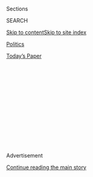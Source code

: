 <div id="app">

<div>

<div>

<div>

<div class="NYTAppHideMasthead css-1q2w90k e1suatyy0">

<div class="section css-ui9rw0 e1suatyy2">

<div class="css-eph4ug er09x8g0">

<div class="css-6n7j50">

</div>

<span class="css-1dv1kvn">Sections</span>

<div class="css-10488qs">

<span class="css-1dv1kvn">SEARCH</span>

</div>

[Skip to content](#site-content)[Skip to site
index](#site-index)

</div>

<div id="masthead-section-label" class="css-1wr3we4 eaxe0e00">

[Politics](https://www.nytimes3xbfgragh.onion/section/politics)

</div>

<div class="css-10698na e1huz5gh0">

</div>

</div>

<div id="masthead-bar-one" class="section hasLinks css-15hmgas e1csuq9d3">

<div class="css-uqyvli e1csuq9d0">

</div>

<div class="css-1uqjmks e1csuq9d1">

</div>

<div class="css-9e9ivx">

[](https://myaccount.nytimes3xbfgragh.onion/auth/login?response_type=cookie&client_id=vi)

</div>

<div class="css-1bvtpon e1csuq9d2">

[Today’s
Paper](https://www.nytimes3xbfgragh.onion/section/todayspaper)

</div>

</div>

</div>

</div>

<div data-aria-hidden="false">

<div id="site-content" data-role="main">

<div>

<div class="css-1aor85t" style="opacity:0.000000001;z-index:-1;visibility:hidden">

<div class="css-1hqnpie">

<div class="css-epjblv">

<span class="css-17xtcya">[Politics](/section/politics)</span><span class="css-x15j1o">|</span><span class="css-fwqvlz">How
Joe Arpaio’s Fate in Arizona Could Be a Window Into
Trump’s</span>

</div>

<div class="css-k008qs">

<div class="css-1iwv8en">

<span class="css-18z7m18"></span>

<div>

</div>

</div>

<span class="css-1n6z4y">https://nyti.ms/2EDJ7cl</span>

<div class="css-1705lsu">

<div class="css-4xjgmj">

<div class="css-4skfbu" data-role="toolbar" data-aria-label="Social Media Share buttons, Save button, and Comments Panel with current comment count" data-testid="share-tools">

  - 
  - 
  - 
  - 
    
    <div class="css-6n7j50">
    
    </div>

  - 

</div>

</div>

</div>

</div>

</div>

</div>

<div id="NYT_TOP_BANNER_REGION" class="css-13pd83m">

</div>

<div id="top-wrapper" class="css-1sy8kpn">

<div id="top-slug" class="css-l9onyx">

Advertisement

</div>

[Continue reading the main
story](#after-top)

<div class="ad top-wrapper" style="text-align:center;height:100%;display:block;min-height:250px">

<div id="top" class="place-ad" data-position="top" data-size-key="top">

</div>

</div>

<div id="after-top">

</div>

</div>

<div>

<div id="sponsor-wrapper" class="css-1hyfx7x">

<div id="sponsor-slug" class="css-19vbshk">

Supported by

</div>

[Continue reading the main
story](#after-sponsor)

<div id="sponsor" class="ad sponsor-wrapper" style="text-align:center;height:100%;display:block">

</div>

<div id="after-sponsor">

</div>

</div>

<div class="css-186x18t">

</div>

<div class="css-1vkm6nb ehdk2mb0">

# How Joe Arpaio’s Fate in Arizona Could Be a Window Into Trump’s

</div>

The polarizing former sheriff of Maricopa County, a stylistic
doppelgänger to President Trump, is running for his old office in a
state where approval of both men has slid.

<div class="css-79elbk" data-testid="photoviewer-wrapper">

<div class="css-z3e15g" data-testid="photoviewer-wrapper-hidden">

</div>

<div class="css-1a48zt4 ehw59r15" data-testid="photoviewer-children">

![<span class="css-16f3y1r e13ogyst0" data-aria-hidden="true">Joe
Arpaio, the former sheriff of Maricopa County, is hoping to regain that
office, and still pushing a hard-line message on
immigration. </span><span class="css-cnj6d5 e1z0qqy90" itemprop="copyrightHolder"><span class="css-1ly73wi e1tej78p0">Credit...</span><span><span>Adriana
Zehbrauskas for The New York
Times</span></span></span>](https://static01.graylady3jvrrxbe.onion/images/2020/08/03/us/politics/03arizona-arpaio1/03arizona-arpaio1-articleLarge.jpg?quality=75&auto=webp&disable=upscale)

</div>

</div>

<div class="css-18e8msd">

<div class="css-vp77d3 epjyd6m0">

<div class="css-1baulvz">

By <span class="css-1baulvz last-byline" itemprop="name">Hank
Stephenson</span>

</div>

</div>

  - Aug. 2, 2020, <span class="css-epvm6">3:50 p.m.
    ET</span>

  - 
    
    <div class="css-4xjgmj">
    
    <div class="css-d8bdto" data-role="toolbar" data-aria-label="Social Media Share buttons, Save button, and Comments Panel with current comment count" data-testid="share-tools">
    
      - 
      - 
      - 
      - 
        
        <div class="css-6n7j50">
        
        </div>
    
      - 
    
    </div>
    
    </div>

</div>

</div>

<div class="section meteredContent css-1r7ky0e" name="articleBody" itemprop="articleBody">

<div class="css-1fanzo5 StoryBodyCompanionColumn">

<div class="css-53u6y8">

PHOENIX — After 24 years of doling out his punitive brand of justice in
Arizona’s most populous county, Joe Arpaio, who billed himself as
“America’s toughest sheriff,” suffered a landslide defeat in 2016,
largely because of his hard-line immigration stances and his own
pugnacious defiance, which earned him a criminal conviction for contempt
of court.

Now he’s trying to win back his old job.

Mr. Arpaio faces his first test in the Republican primary election on
Tuesday, when he must survive a three-way race that includes a challenge
from his former chief deputy, [Jerry
Sheridan](https://sheridan4sheriff2020.com/qualifications/).

Few in the state believe Mr. Arpaio, 88, can mount a successful comeback
and win in November, saying that he’s too old, too out of touch or too
politically damaged to run a credible campaign in 2020.

There are signs that Mr. Arpaio, a former kingmaker in Republican
circles, may not even survive the primary. Nearly 80 percent of
Arizonans cast their ballots early by mail, and a recent poll of
Republicans who had already voted showed Mr. Arpaio and Mr. Sheridan
statistically tied.

</div>

</div>

<div class="css-1fanzo5 StoryBodyCompanionColumn">

<div class="css-53u6y8">

Still, strategists and political operatives are monitoring Mr. Arpaio’s
fate for signs of the broader implications for Arizona politics. The
former sheriff had closely aligned himself with [President
Trump](https://www.nytimes3xbfgragh.onion/interactive/2020/us/elections/donald-trump.html)
on immigration, earning the president’s praise. The two men are
stylistic doppelgängers who vilify undocumented immigrants and are
pushing a strident law-and-order message amid a nationwide movement to
stop police abuses against people of color.

When Mr. Trump issued the first pardon of his presidency, in August
2017, [it went to Mr.
Arpaio](https://www.nytimes3xbfgragh.onion/2017/08/25/us/politics/joe-arpaio-trump-pardon-sheriff-arizona.html).

Mr. Arpaio’s falling star among Republicans in the vast suburbs of
Maricopa County, which includes Phoenix and surrounding communities,
signals not only his fading appeal. It’s also a sign of Mr. Trump’s
downward arc in a state that has long leaned conservative but is now
considered a critical up-for-grabs presidential battleground.

</div>

</div>

<div class="css-79elbk" data-testid="photoviewer-wrapper">

<div class="css-z3e15g" data-testid="photoviewer-wrapper-hidden">

</div>

<div class="css-1a48zt4 ehw59r15" data-testid="photoviewer-children">

![<span class="css-16f3y1r e13ogyst0" data-aria-hidden="true">Mr. Arpaio
in his campaign vehicle, a 33-foot motor home. He is confronting a tough
Republican primary, and if he wins he would face the Democrat who ousted
him in
2016. </span><span class="css-cnj6d5 e1z0qqy90" itemprop="copyrightHolder"><span class="css-1ly73wi e1tej78p0">Credit...</span><span>Adriana
Zehbrauskas for The New York
Times</span></span>](https://static01.graylady3jvrrxbe.onion/images/2020/08/03/us/politics/03arizona-arpaio2/03arizona-arpaio2-articleLarge.jpg?quality=75&auto=webp&disable=upscale)

</div>

</div>

<div class="css-1fanzo5 StoryBodyCompanionColumn">

<div class="css-53u6y8">

Recent polls show [Joseph R. Biden
Jr.](https://www.nytimes3xbfgragh.onion/interactive/2020/us/elections/joe-biden.html)
holding a slight edge over Mr. Trump, who [won the
state](https://www.nytimes3xbfgragh.onion/elections/2016/results/arizona)
by 3.5 percentage points in 2016. A New York Times/Siena College poll in
June [found Mr. Biden
ahead](https://www.nytimes3xbfgragh.onion/2020/06/25/upshot/poll-2020-biden-battlegrounds.html)
of the president by seven percentage points.

“If you want to track the trajectory of Trumpism, you should study
Arizona circa 2006 to about 2016,” said Kirk Adams, a Republican former
speaker of the Arizona House and former chief of staff to Gov. Doug
Ducey. “Arizona was the precursor.”

</div>

</div>

<div class="css-1fanzo5 StoryBodyCompanionColumn">

<div class="css-53u6y8">

Democrats know Mr. Arpaio’s popularity has slipped among Republicans and
independents, and are eager to leverage Mr. Trump’s fondness for him as
a way to bludgeon the president. Tom Perez, the chairman of the
Democratic National Committee, told reporters on a conference call in
late June that national Democrats would “leave no ZIP code behind” to
flip the newly minted battleground state.

“If the voters in Arizona want to know the difference between Donald
Trump and Joe Biden, look no further than Joe Arpaio,” Mr. Perez said.
“The Obama-Biden administration prosecuted Joe Arpaio. Donald Trump
pardoned Joe Arpaio.”

The president is flagging in Arizona polls largely because he has
alienated suburban Republicans and independent voters, the same ones who
drove a spike into the heart of Mr. Arpaio’s political career.

Mr. Trump’s slump in the polls is firmly [tethered to the
coronavirus](https://www.nytimes3xbfgragh.onion/2020/07/18/us/politics/trump-coronavirus-response-failure-leadership.html),
while the most potent attack on Mr. Arpaio among suburban voters is the
millions in taxpayer dollars spent on legal settlements largely related
to the harsh [conditions in his
jails](https://www.azcentral.com/story/news/local/phoenix/2018/11/28/county-supervisors-approve-300-k-settlement-arpaio-era-jail-death/2138553002/)
and his
[immigration-related](https://www.azcentral.com/story/news/local/phoenix/2018/02/01/county-paid-1-million-settle-arpaio-era-immigration-lawsuit/1086824001/)
policing.

But the broad strokes of their problems are the same.

“People are tired of the drama,” Mr. Adams said. “They’re just flat-out
fatigued from the daily reality TV show. Those people are prime Biden
voters. And as they go, so goes Maricopa County and so goes the state.”

Mr. Trump’s pull in Arizona, a traditionally conservative state where
anti-immigrant sentiment is prevalent, remains strong. The state’s
quickly changing demographics give Democrats hope they can flip the
state, but that will depend on strong Latino turnout as well as
independents and moderate Republicans being sufficiently motivated to
vote the president out. Those swing voters could come back into the fold
for Mr. Trump if the coronavirus becomes a slightly lesser focus in the
race.

Barrett Marson, a Republican political consultant, said that while **
Mr. Arpaio was unlikely to win his old job back, it was less clear if
the same independent voters who soured on him have hit that point with
the president.

</div>

</div>

<div class="css-1fanzo5 StoryBodyCompanionColumn">

<div class="css-53u6y8">

“The fates of those two are linked — not tied together — but linked,” he
said. “If you’re put off by one, you’re certainly put off by the other.”

A decade ago, brashly charismatic populist personalities like Mr. Arpaio
and former Gov. Jan Brewer, also a Republican, dominated Arizona’s
political landscape, as did the issue of immigration. But Arizona today
is a more image-focused state, better exemplified by Mr. Ducey, a
Republican who has tried to repair the state’s reputation as an
intolerant desert backwoods, as well as its relationship with Mexico.

But for many people around the world, Arizona is still synonymous with
“Sheriff Joe,” the outrageous lawman who once boasted that he was
“[honored](https://www.newsweek.com/arpaio-trump-kkk-pardon-657134)”
to be compared to the Ku Klux Klan.

It’s not the image local political and business leaders want.

[Sharon
Harper](https://www.theplazaco.com/wp-content/uploads/2018/08/Sharon-Harper-Bio.pdf),
a developer and member of [Greater Phoenix
Leadership](https://www.gplinc.org/leadership/), a group of mostly
Republican political influencers, was the chair of Mr. Ducey’s
re-election campaign in 2018 but is crossing the aisle in the Maricopa
County sheriff’s race to support the Democratic incumbent, Paul Penzone,
a centrist former Phoenix police sergeant with a deliberately
understated
style.

</div>

</div>

<div class="css-79elbk" data-testid="photoviewer-wrapper">

<div class="css-z3e15g" data-testid="photoviewer-wrapper-hidden">

</div>

<div class="css-1a48zt4 ehw59r15" data-testid="photoviewer-children">

<div class="css-1xdhyk6 erfvjey0">

<span class="css-1ly73wi e1tej78p0">Image</span>

<div class="css-zjzyr8">

<div data-testid="lazyimage-container" style="height:257.77777777777777px">

</div>

</div>

</div>

<span class="css-16f3y1r e13ogyst0" data-aria-hidden="true">Sharon
Harper, a developer and member of Greater Phoenix Leadership, a group of
mostly Republican political influencers, is crossing the aisle to
support Sheriff Paul Penzone, the Democratic
incumbent. </span><span class="css-cnj6d5 e1z0qqy90" itemprop="copyrightHolder"><span class="css-1ly73wi e1tej78p0">Credit...</span><span>Adriana
Zehbrauskas for The New York Times</span></span>

</div>

</div>

<div class="css-1fanzo5 StoryBodyCompanionColumn">

<div class="css-53u6y8">

“I don’t really think of it so much as supporting a Democrat as much as
I think about wanting to stand against bigotry, racism and the
divisiveness that I attribute to Arpaio when he was in that office,” she
said.

Mr. Ducey, who in 2014 earned Mr. Arpaio’s then-coveted endorsement, has
not endorsed Mr. Arpaio or Mr. Penzone.

</div>

</div>

<div class="css-1fanzo5 StoryBodyCompanionColumn">

<div class="css-53u6y8">

On the campaign trail, Mr. Arpaio travels the county in his mobile
headquarters, [a gaudy 33-foot motor
home](https://www.fhtimes.com/news/local_news/arpaio-campaign-hits-the-road/article_4a6b2e6a-c07d-11ea-8db5-ab2ad6fe3a1f.html)
covered with images of him and the president. He presses palms like it’s
2019. He dons a face mask, but only occasionally.

When the motor home pulled into a Walmart parking lot one recent morning
in Scottsdale, a small crowd gathered to gawk at the spectacle. Mr.
Arpaio still has loyalists.

“You’re a legend in New York,” Todd Hall, 42, a former New Yorker, said
as he loaded groceries into his car. “Hell yeah, I’ll vote for you.”

Though Arizona’s demographics are trending more Democratic, Mr. Arpaio
has not changed.

He promises that if he’s elected again, he’ll employ the same tactics,
some of them illegal, that he used to. If he wins, one of his first
priorities would be to reopen his Tent City jail, an outdoor detention
facility in the scorching desert that was subject to several lawsuits.

“I wanted to come back, not because I lost, but because there were so
many things that disappeared after I left,” he said in an interview.
“The tents went down, everything went down. If there’s any time in
history for a sheriff like me to get back, it’s now, with all the
chaos.”

</div>

</div>

<div class="css-79elbk" data-testid="photoviewer-wrapper">

<div class="css-z3e15g" data-testid="photoviewer-wrapper-hidden">

</div>

<div class="css-1a48zt4 ehw59r15" data-testid="photoviewer-children">

<div class="css-1xdhyk6 erfvjey0">

<span class="css-1ly73wi e1tej78p0">Image</span>

<div class="css-zjzyr8">

<div data-testid="lazyimage-container" style="height:257.77777777777777px">

</div>

</div>

</div>

<span class="css-16f3y1r e13ogyst0" data-aria-hidden="true">Mr. Arpaio
with supporters in Scottsdale, Ariz. He still has loyalists despite
alienating some moderate Republicans and independent
voters. </span><span class="css-cnj6d5 e1z0qqy90" itemprop="copyrightHolder"><span class="css-1ly73wi e1tej78p0">Credit...</span><span>Adriana
Zehbrauskas for The New York Times</span></span>

</div>

</div>

<div class="css-1fanzo5 StoryBodyCompanionColumn">

<div class="css-53u6y8">

Mr. Penzone, who is unchallenged in the Democratic primary, spent his
first four years in office trying to unravel Mr. Arpaio’s legacy, ending
the practice of forcing male inmates to wear pink underwear and
[shuttering Tent
City](https://www.nytimes3xbfgragh.onion/2017/04/04/us/arpaio-tent-city-maricopa-sheriff-penzone.html)
— which now houses a [drug recovery
program](https://kjzz.org/content/550808/former-tent-city-jail-facility-house-drug-treatment-program).

</div>

</div>

<div class="css-1fanzo5 StoryBodyCompanionColumn">

<div class="css-53u6y8">

Regaining the trust that Mr. Arpaio eroded with the Latino community,
and repairing the department’s image, is a continuing project. Mr.
Penzone has [fired, demoted and
disciplined](https://ktar.com/story/2339892/sheriff-paul-penzone-said-hes-fired-employees-for-racial-profiling/)
deputies accused of biased policing.

But the same Latino community groups and activists who drove Mr.
Arpaio’s defeat say that while Mr. Penzone has put a friendlier face
on the department, he hasn’t done enough to address systemic racism.

Mr. Penzone ended Mr. Arpaio’s practice of [holding
inmates](https://www.azcentral.com/story/news/local/phoenix/2017/02/17/maricopa-county-sheriffs-office-courtesy-holds-federal-immigration-agents-ice/98072980/)
suspected of being in the country illegally for extended periods on
behalf of federal immigration authorities. But he has left intact the
sheriff’s office’s agreement to work with U.S. Immigration and Customs
Enforcement in county jails.

[Carlos Garcia](https://www.phoenix.gov/district8), a Phoenix City
Council member and former executive director of Puente Human Rights
Movement, said this policy put undocumented people in danger of
deportation for even minor infractions. Mr. Garcia worked to elect Mr.
Penzone, but said he now had his doubts.

“I think in the yearning to get rid of Arpaio, we failed to really
understand who Paul Penzone was,” Mr. Garcia said. “I don’t know if
‘disappointed’ is enough. He’s done absolutely nothing except close
Tent City, and he did that for other reasons, not for the reasons it
should have been shut down. Unfortunately, Arpaio’s culture remains.”

Mr. Penzone acknowledged that his office had not rooted out all of its
problems, but said he was working to address concerns about mistreatment
of inmates and biased policing.

“What you’re seeing is an organizational change that’s not going to
happen overnight,” he said in an interview. “You can’t have 3,500
employees and root out all the bad ones overnight when they had 24 years
of previous leadership. But to say that what went on under that guy is
going on under this guy is just dishonest.”

</div>

</div>

<div class="css-1fanzo5 StoryBodyCompanionColumn">

<div class="css-53u6y8">

Mr. Penzone’s [campaign finance
reports](https://recorder.maricopa.gov/campaignfinance/campfinDocsresults.aspx?candidateid=1000885)
read like an invitation list to a Chamber of Commerce gala.

His top donors include the Arizona Diamondbacks’ owner, Earl Kendrick,
and his wife, Randy, as well as the Arizona Cardinals’ owner, Michael
Bidwill. Barry Goldwater Jr., a son of the famous Arizona conservative
Barry Goldwater, and Andrew McCain, a son of former Senator John McCain,
are also donors.

It’s a fact that Mr. Arpaio is keenly aware of as he ticks off a list of
Republican donors to his Democratic opponent’s campaign, noting that the
common thread is that they are allies of Mr. Ducey and Mr. McCain.

“They don’t care about public safety — they only care about their
reputations and how much beer they can sell and how much business
they’re losing. And they don’t like the reputation I’m giving to this
area?” he said. “They fear me. They know I’m going to come back and do
the job.”

</div>

</div>

<div>

</div>

</div>

<div>

</div>

<div>

</div>

<div>

</div>

<div>

<div id="bottom-wrapper" class="css-1ede5it">

<div id="bottom-slug" class="css-l9onyx">

Advertisement

</div>

[Continue reading the main
story](#after-bottom)

<div id="bottom" class="ad bottom-wrapper" style="text-align:center;height:100%;display:block;min-height:90px">

</div>

<div id="after-bottom">

</div>

</div>

</div>

</div>

</div>

## Site Index

<div>

</div>

## Site Information Navigation

  - [© <span>2020</span> <span>The New York Times
    Company</span>](https://help.nytimes3xbfgragh.onion/hc/en-us/articles/115014792127-Copyright-notice)

<!-- end list -->

  - [NYTCo](https://www.nytco.com/)
  - [Contact
    Us](https://help.nytimes3xbfgragh.onion/hc/en-us/articles/115015385887-Contact-Us)
  - [Work with us](https://www.nytco.com/careers/)
  - [Advertise](https://nytmediakit.com/)
  - [T Brand Studio](http://www.tbrandstudio.com/)
  - [Your Ad
    Choices](https://www.nytimes3xbfgragh.onion/privacy/cookie-policy#how-do-i-manage-trackers)
  - [Privacy](https://www.nytimes3xbfgragh.onion/privacy)
  - [Terms of
    Service](https://help.nytimes3xbfgragh.onion/hc/en-us/articles/115014893428-Terms-of-service)
  - [Terms of
    Sale](https://help.nytimes3xbfgragh.onion/hc/en-us/articles/115014893968-Terms-of-sale)
  - [Site
    Map](https://spiderbites.nytimes3xbfgragh.onion)
  - [Help](https://help.nytimes3xbfgragh.onion/hc/en-us)
  - [Subscriptions](https://www.nytimes3xbfgragh.onion/subscription?campaignId=37WXW)

</div>

</div>

</div>

</div>
